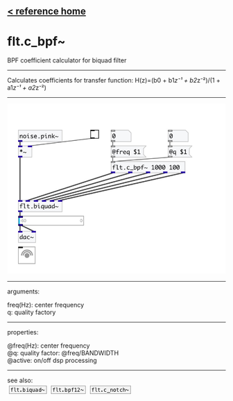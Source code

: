 [< reference home](index.html)
---

# flt.c_bpf~


BPF coefficient calculator for biquad filter

---

Calculates coefficients for transfer function: H(z)=(b0 + b1*z⁻¹ + b2*z⁻²)/(1 +
            a1*z⁻¹ + a2*z⁻²)
<br>


---


![example](examples/flt.c_bpf~-example.jpg)

---
arguments:

freq(Hz): center
            frequency<br>
q: quality
            factory<br>

---
properties:

@freq(Hz): center frequency<br>
@q: quality
            factor: @freq/BANDWIDTH<br>
@active: on/off dsp
            processing<br>

---
see also:<br>
[![flt.biquad~](img/object_flt.biquad~.png)](flt.biquad~.html)
[![flt.bpf12~](img/object_flt.bpf12~.png)](flt.bpf12~.html)
[![flt.c_notch~](img/object_flt.c_notch~.png)](flt.c_notch~.html)
